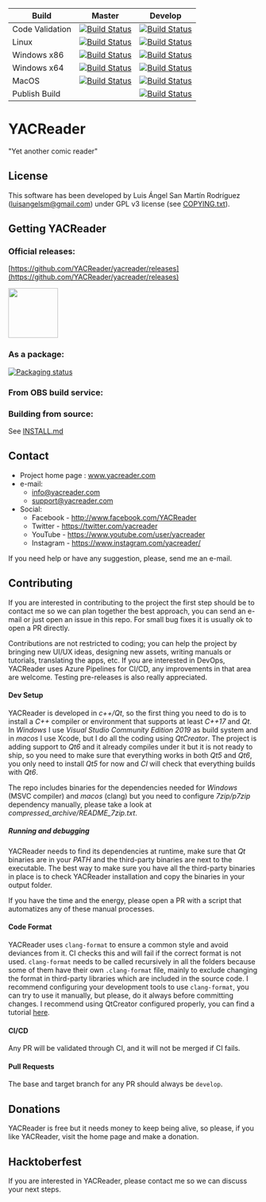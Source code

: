 | Build | Master | Develop |
|---|---|---|
|Code Validation |[![Build Status](https://dev.azure.com/luisangelsm/YACReader/_apis/build/status/YACReader.yacreader?branchName=master&jobName=CodeFormatValidation)](https://dev.azure.com/luisangelsm/YACReader/_build/latest?definitionId=1&branchName=master)|[![Build Status](https://dev.azure.com/luisangelsm/YACReader/_apis/build/status/YACReader.yacreader?branchName=develop&jobName=CodeFormatValidation)](https://dev.azure.com/luisangelsm/YACReader/_build/latest?definitionId=1&branchName=develop)|
|Linux | [![Build Status](https://dev.azure.com/luisangelsm/YACReader/_apis/build/status/YACReader.yacreader?branchName=master&jobName=Linux)](https://dev.azure.com/luisangelsm/YACReader/_build/latest?definitionId=1&branchName=master) | [![Build Status](https://dev.azure.com/luisangelsm/YACReader/_apis/build/status/YACReader.yacreader?branchName=develop&jobName=Linux)](https://dev.azure.com/luisangelsm/YACReader/_build/latest?definitionId=1&branchName=develop)|
|Windows x86| [![Build Status](https://dev.azure.com/luisangelsm/YACReader/_apis/build/status/YACReader.yacreader?branchName=master&jobName=Windows_x86)](https://dev.azure.com/luisangelsm/YACReader/_build/latest?definitionId=1&branchName=master)|[![Build Status](https://dev.azure.com/luisangelsm/YACReader/_apis/build/status/YACReader.yacreader?branchName=develop&jobName=Windows_x86)](https://dev.azure.com/luisangelsm/YACReader/_build/latest?definitionId=1&branchName=develop)|
|Windows x64| [![Build Status](https://dev.azure.com/luisangelsm/YACReader/_apis/build/status/YACReader.yacreader?branchName=master&jobName=Windows_x64)](https://dev.azure.com/luisangelsm/YACReader/_build/latest?definitionId=1&branchName=master)|[![Build Status](https://dev.azure.com/luisangelsm/YACReader/_apis/build/status/YACReader.yacreader?branchName=develop&jobName=Windows_x64)](https://dev.azure.com/luisangelsm/YACReader/_build/latest?definitionId=1&branchName=develop)|
|MacOS | [![Build Status](https://dev.azure.com/luisangelsm/YACReader/_apis/build/status/YACReader.yacreader?branchName=master&jobName=MacOS)](https://dev.azure.com/luisangelsm/YACReader/_build/latest?definitionId=1&branchName=master) | [![Build Status](https://dev.azure.com/luisangelsm/YACReader/_apis/build/status/YACReader.yacreader?branchName=develop&jobName=MacOS)](https://dev.azure.com/luisangelsm/YACReader/_build/latest?definitionId=1&branchName=develop)|
|Publish Build||[![Build Status](https://dev.azure.com/luisangelsm/YACReader/_apis/build/status/YACReader.yacreader?branchName=develop&jobName=PublishDevBuilds)](https://dev.azure.com/luisangelsm/YACReader/_build/latest?definitionId=1&branchName=develop)|

# YACReader

"Yet another comic reader"

## License
This software has been developed by Luis Ángel San Martín Rodríguez
(luisangelsm@gmail.com) under GPL v3 license
(see [COPYING.txt](./COPYING.txt)).

## Getting YACReader

### Official releases:
[https://github.com/YACReader/yacreader/releases](https://github.com/YACReader/yacreader/releases)

[<img src="https://flathub.org/assets/badges/flathub-badge-en.png" width="100"/>](https://flathub.org/apps/details/com.yacreader.YACReader)

### As a package:

[![Packaging status](https://repology.org/badge/vertical-allrepos/yacreader.svg)](https://repology.org/metapackage/yacreader)

### From OBS build service:

### Building from source:

See [INSTALL.md](./INSTALL.md)

## Contact
- Project home page : www.yacreader.com
- e-mail:
   - info@yacreader.com
   - support@yacreader.com
- Social:
   - Facebook  - http://www.facebook.com/YACReader
   - Twitter   - https://twitter.com/yacreader
   - YouTube   - https://www.youtube.com/user/yacreader
   - Instagram - https://www.instagram.com/yacreader/

If you need help or have any suggestion, please, send me an e-mail.

## Contributing
If you are interested in contributing to the project the first step should be to contact me so we can plan together the best approach, you can send an e-mail or just open an issue in this repo. For small bug fixes it is usually ok to open a PR directly.

Contributions are not restricted to coding; you can help the project by bringing new UI/UX ideas, designing new assets, writing manuals or tutorials, translating the apps, etc. If you are interested in DevOps, YACReader uses Azure Pipelines for CI/CD, any improvements in that area are welcome. Testing pre-releases is also really appreciated.

#### Dev Setup
YACReader is developed in *c++/Qt*, so the first thing you need to do is to install a *C++* compiler or environment that supports at least *C++17* and *Qt*. In *Windows* I use *Visual Studio Community Edition 2019* as build system and in *macos* I use Xcode, but I do all the coding using *QtCreator*. The project is adding support to *Qt6* and it already compiles under it but it is not ready to ship, so you need to make sure that everything works in both *Qt5* and *Qt6*, you only need to install *Qt5* for now and *CI* will check that everything builds with *Qt6*.

The repo includes binaries for the dependencies needed for *Windows* (MSVC compiler) and *macos* (clang) but you need to configure *7zip/p7zip* dependency manually, please take a look at *compressed_archive/README_7zip.txt*.

##### Running and debugging
YACReader needs to find its dependencies at runtime, make sure that *Qt* binaries are in your *PATH* and the third-party binaries are next to the executable. The best way to make sure you have all the third-party binaries in place is to check YACReader installation and copy the binaries in your output folder.

If you have the time and the energy, please open a PR with a script that automatizes any of these manual processes.

#### Code Format
YACReader uses `clang-format` to ensure a common style and avoid deviances from it. CI checks this and will fail if the correct format is not used. `clang-format` needs to be called recursively in all the folders because some of them have their own `.clang-format` file, mainly to exclude changing the format in third-party libraries which are included in the source code. I recommend configuring your development tools to use `clang-format`, you can try to use it manually, but please, do it always before committing changes. I recommend using QtCreator configured properly, you can find a tutorial [here]( https://www.vikingsoftware.com/using-clang-format-with-qtcreator/).

#### CI/CD
Any PR will be validated through CI, and it will not be merged if CI fails.

#### Pull Requests
The base and target branch for any PR should always be `develop`.

## Donations
YACReader is free but it needs money to keep being alive, so please, if you like YACReader, visit the home page and make a donation.

## Hacktoberfest
If you are interested in YACReader, please contact me so we can discuss your next steps.
